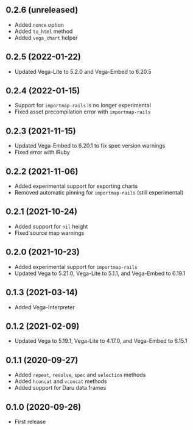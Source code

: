 ## 0.2.6 (unreleased)

- Added `nonce` option
- Added `to_html` method
- Added `vega_chart` helper

## 0.2.5 (2022-01-22)

- Updated Vega-Lite to 5.2.0 and Vega-Embed to 6.20.5

## 0.2.4 (2022-01-15)

- Support for `importmap-rails` is no longer experimental
- Fixed asset precompilation error with `importmap-rails`

## 0.2.3 (2021-11-15)

- Updated Vega-Embed to 6.20.1 to fix spec version warnings
- Fixed error with iRuby

## 0.2.2 (2021-11-06)

- Added experimental support for exporting charts
- Removed automatic pinning for `importmap-rails` (still experimental)

## 0.2.1 (2021-10-24)

- Added support for `nil` height
- Fixed source map warnings

## 0.2.0 (2021-10-23)

- Added experimental support for `importmap-rails`
- Updated Vega to 5.21.0, Vega-Lite to 5.1.1, and Vega-Embed to 6.19.1

## 0.1.3 (2021-03-14)

- Added Vega-Interpreter

## 0.1.2 (2021-02-09)

- Updated Vega to 5.19.1, Vega-Lite to 4.17.0, and Vega-Embed to 6.15.1

## 0.1.1 (2020-09-27)

- Added `repeat`, `resolve`, `spec` and `selection` methods
- Added `hconcat` and `vconcat` methods
- Added support for Daru data frames

## 0.1.0 (2020-09-26)

- First release
